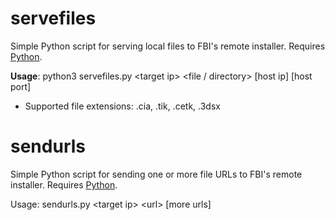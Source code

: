 # servefiles

Simple Python script for serving local files to FBI's remote installer. Requires [Python](https://www.python.org/downloads/).

**Usage**: python3 servefiles.py \<target ip\> \<file / directory\> \[host ip\] \[host port\]

  - Supported file extensions: .cia, .tik, .cetk, .3dsx

# sendurls

Simple Python script for sending one or more file URLs to FBI's remote installer. Requires [Python](https://www.python.org/downloads/).

Usage: sendurls.py \<target ip\> \<url\> \[more urls\]

